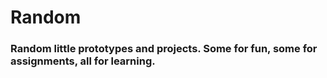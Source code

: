 # Random
### Random little prototypes and projects.  Some for fun, some for assignments, all for learning.
